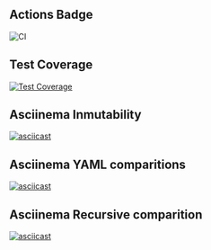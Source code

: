 ## Actions Badge
![CI](https://github.com/jcastiblancoc/fullstack-javascript-project-103/actions/workflows/ci.yml/badge.svg)

## Test Coverage
[![Test Coverage](https://api.codeclimate.com/v1/badges/c0735243af3e3221a3b4/test_coverage)](https://codeclimate.com/github/jcastiblancoc/fullstack-javascript-project-103/test_coverage)

##  Asciinema Inmutability
[![asciicast](https://asciinema.org/a/lwYEFtKE5DvF3iBj6ubX7FUbr.svg)](https://asciinema.org/a/lwYEFtKE5DvF3iBj6ubX7FUbr)

## Asciinema YAML comparitions

[![asciicast](https://asciinema.org/a/qECFAFbUo4G1f8psRj8JCA7FF.svg)](https://asciinema.org/a/qECFAFbUo4G1f8psRj8JCA7FF)

## Asciinema Recursive comparition

[![asciicast](https://asciinema.org/a/f7DA9DICQOOIki2gJFTbUWnuE.svg)](https://asciinema.org/a/f7DA9DICQOOIki2gJFTbUWnuE)
